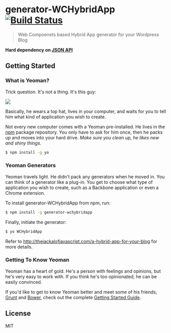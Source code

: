 # generator-WCHybridApp [![Build Status](https://secure.travis-ci.org/arvindr21/generator-wchybridapp.png?branch=master)](https://travis-ci.org/arvindr21/generator-wchybridapp)

> Web Compoenets based Hybrid App generator for your Wordpress Blog

__Hard dependency on  [JSON API](http://wordpress.org/plugins/json-api/)__

## Getting Started

### What is Yeoman?

Trick question. It's not a thing. It's this guy:

![](http://i.imgur.com/JHaAlBJ.png)

Basically, he wears a top hat, lives in your computer, and waits for you to tell him what kind of application you wish to create.

Not every new computer comes with a Yeoman pre-installed. He lives in the [npm](https://npmjs.org) package repository. You only have to ask for him once, then he packs up and moves into your hard drive. *Make sure you clean up, he likes new and shiny things.*

```bash
$ npm install -g yo
```

### Yeoman Generators

Yeoman travels light. He didn't pack any generators when he moved in. You can think of a generator like a plug-in. You get to choose what type of application you wish to create, such as a Backbone application or even a Chrome extension.

To install generator-WCHybridApp from npm, run:

```bash
$ npm install -g generator-wchybridapp
```

Finally, initiate the generator:

```bash
$ yo WCHybridApp
```
Refer to http://thejackalofjavascript.com/a-hybrid-app-for-your-blog for more details.

### Getting To Know Yeoman

Yeoman has a heart of gold. He's a person with feelings and opinions, but he's very easy to work with. If you think he's too opinionated, he can be easily convinced.

If you'd like to get to know Yeoman better and meet some of his friends, [Grunt](http://gruntjs.com) and [Bower](http://bower.io), check out the complete [Getting Started Guide](https://github.com/yeoman/yeoman/wiki/Getting-Started).


## License

MIT

